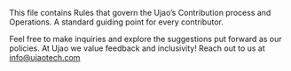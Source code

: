 This file contains Rules that govern the Ujao’s Contribution process and Operations.
A standard guiding point for every contributor.



Feel free to make inquiries and explore the  suggestions put forward as our policies.
At Ujao we value feedback and inclusivity!
Reach out to us at info@ujaotech.com

